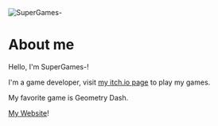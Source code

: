 <img src="https://raw.githubusercontent.com/SuperGames-D/supergames/index/SG-logo2.png" alt="SuperGames-" title="Logo">

# About me

Hello, I'm SuperGames-!

I'm a game developer, visit [my itch.io page](https://supergames-d.itch.io) to play my games.

My favorite game is Geometry Dash.

[My Website](https://supergames-d.github.io)!

